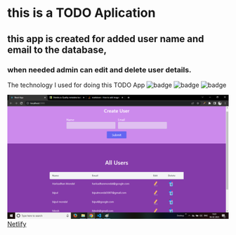 # this is a TODO Aplication
## this app is created for added user name and email to the database,
### when needed admin can edit and delete user details.

The technology I used for doing this TODO App
![badge](https://img.shields.io/badge/For%20frontend-React%20Js-yellowgreen)
![badge](https://img.shields.io/badge/For%20Database-MongoDB%20-informational)
![badge](https://img.shields.io/badge/For%20Backend-Express%2C%20Node%20Js%2C%20Mongoose-important)

![screenshoot](screenshoot.png)
[Netlify]()